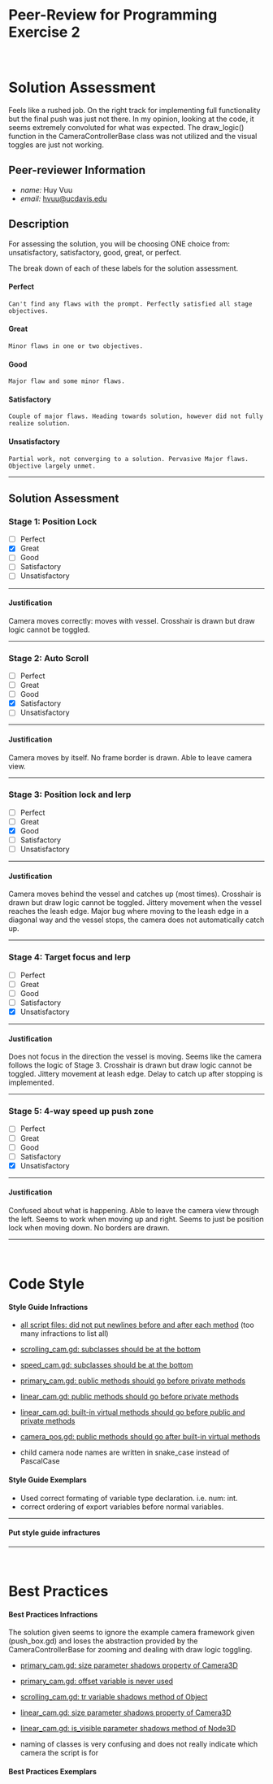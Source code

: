 # Peer-Review for Programming Exercise 2 #

<br>

# Solution Assessment #
Feels like a rushed job. On the right track for implementing full functionality but the final push was just not there. 
In my opinion, looking at the code, it seems extremely convoluted for what was expected. The draw_logic() 
function in the CameraControllerBase class was not utilized and the visual toggles are just not working.

## Peer-reviewer Information

* *name:* Huy Vuu
* *email:* hvuu@ucdavis.edu

## Description ##

For assessing the solution, you will be choosing ONE choice from: unsatisfactory, satisfactory, good, great, or perfect.

The break down of each of these labels for the solution assessment.

#### Perfect #### 
    Can't find any flaws with the prompt. Perfectly satisfied all stage objectives.

#### Great ####
    Minor flaws in one or two objectives. 

#### Good #####
    Major flaw and some minor flaws.

#### Satisfactory ####
    Couple of major flaws. Heading towards solution, however did not fully realize solution.

#### Unsatisfactory ####
    Partial work, not converging to a solution. Pervasive Major flaws. Objective largely unmet.


___

## Solution Assessment ##

### Stage 1: Position Lock ###

- [ ] Perfect
- [x] Great
- [ ] Good
- [ ] Satisfactory
- [ ] Unsatisfactory

___
#### Justification ##### 
Camera moves correctly: moves with vessel. Crosshair is drawn but draw logic cannot be toggled.

___
### Stage 2: Auto Scroll ###

- [ ] Perfect
- [ ] Great
- [ ] Good
- [x] Satisfactory
- [ ] Unsatisfactory

___
#### Justification ##### 
Camera moves by itself. No frame border is drawn. Able to leave camera view.

___
### Stage 3: Position lock and lerp ###

- [ ] Perfect
- [ ] Great
- [x] Good
- [ ] Satisfactory
- [ ] Unsatisfactory

___
#### Justification ##### 
Camera moves behind the vessel and catches up (most times). Crosshair is drawn but draw logic cannot be 
toggled. Jittery movement when the vessel reaches the leash edge. Major bug where moving to the leash edge in a 
diagonal way and the vessel stops, the camera does not automatically catch up.

___
### Stage 4: Target focus and lerp ###

- [ ] Perfect
- [ ] Great
- [ ] Good
- [ ] Satisfactory
- [x] Unsatisfactory

___
#### Justification ##### 
Does not focus in the direction the vessel is moving. Seems like the camera follows the logic of Stage 3. Crosshair 
is drawn but draw logic cannot be toggled. Jittery movement at leash edge. Delay to catch up after stopping is 
implemented.

___
### Stage 5: 4-way speed up push zone ###

- [ ] Perfect
- [ ] Great
- [ ] Good
- [ ] Satisfactory
- [x] Unsatisfactory

___
#### Justification ##### 
Confused about what is happening. Able to leave the camera view through the left. Seems to work when moving 
up and right. Seems to just be position lock when moving down. No borders are drawn. 
___

<br>

# Code Style #

#### Style Guide Infractions ####

- [all script files: did not put newlines before and after each method](https://github.com/ensemble-ai/exercise-2-camera-control-inspector2107/blob/c0a842558e0805ae3340a52a9055a9845e17f919/Obscura/scripts/camera_controllers/camera_pos.gd#L7) (too many infractions to list all)

- [scrolling_cam.gd: subclasses should be at the bottom](https://github.com/ensemble-ai/exercise-2-camera-control-inspector2107/blob/c0a842558e0805ae3340a52a9055a9845e17f919/Obscura/scripts/camera_controllers/scrolling_cam.gd#L11)

- [speed_cam.gd: subclasses should be at the bottom](https://github.com/ensemble-ai/exercise-2-camera-control-inspector2107/blob/c0a842558e0805ae3340a52a9055a9845e17f919/Obscura/scripts/camera_controllers/speed_cam.gd#L32)

- [primary_cam.gd: public methods should go before private methods](https://github.com/ensemble-ai/exercise-2-camera-control-inspector2107/blob/c0a842558e0805ae3340a52a9055a9845e17f919/Obscura/scripts/camera_controllers/primary_cam.gd#L93)

- [linear_cam.gd: public methods should go before private methods](https://github.com/ensemble-ai/exercise-2-camera-control-inspector2107/blob/c0a842558e0805ae3340a52a9055a9845e17f919/Obscura/scripts/camera_controllers/linear_cam.gd#L92)

- [linear_cam.gd: built-in virtual methods should go before public and private methods](https://github.com/ensemble-ai/exercise-2-camera-control-inspector2107/blob/c0a842558e0805ae3340a52a9055a9845e17f919/Obscura/scripts/camera_controllers/linear_cam.gd#L50)

- [camera_pos.gd: public methods should go after built-in virtual methods](https://github.com/ensemble-ai/exercise-2-camera-control-inspector2107/blob/c0a842558e0805ae3340a52a9055a9845e17f919/Obscura/scripts/camera_controllers/camera_pos.gd#L37)

- child camera node names are written in snake_case instead of PascalCase

#### Style Guide Exemplars ####
- Used correct formating of variable type declaration. i.e. num: int.
- correct ordering of export variables before normal variables.

___
#### Put style guide infractures ####

___

<br>

# Best Practices #

#### Best Practices Infractions ####

The solution given seems to ignore the example camera framework given (push_box.gd) and loses the abstraction
provided by the CameraControllerBase for zooming and dealing with draw logic toggling. 

- [primary_cam.gd: size parameter shadows property of Camera3D](https://github.com/ensemble-ai/exercise-2-camera-control-inspector2107/blob/c0a842558e0805ae3340a52a9055a9845e17f919/Obscura/scripts/camera_controllers/primary_cam.gd#L41)

- [primary_cam.gd: offset variable is never used](https://github.com/ensemble-ai/exercise-2-camera-control-inspector2107/blob/c0a842558e0805ae3340a52a9055a9845e17f919/Obscura/scripts/camera_controllers/primary_cam.gd#L76)

- [scrolling_cam.gd: tr variable shadows method of Object](https://github.com/ensemble-ai/exercise-2-camera-control-inspector2107/blob/c0a842558e0805ae3340a52a9055a9845e17f919/Obscura/scripts/camera_controllers/scrolling_cam.gd#L93)

- [linear_cam.gd: size parameter shadows property of Camera3D](https://github.com/ensemble-ai/exercise-2-camera-control-inspector2107/blob/c0a842558e0805ae3340a52a9055a9845e17f919/Obscura/scripts/camera_controllers/linear_cam.gd#L39)

- [linear_cam.gd: is_visible parameter shadows method of Node3D](https://github.com/ensemble-ai/exercise-2-camera-control-inspector2107/blob/c0a842558e0805ae3340a52a9055a9845e17f919/Obscura/scripts/camera_controllers/linear_cam.gd#L63)

- naming of classes is very confusing and does not really indicate which camera the script is for

#### Best Practices Exemplars ####
